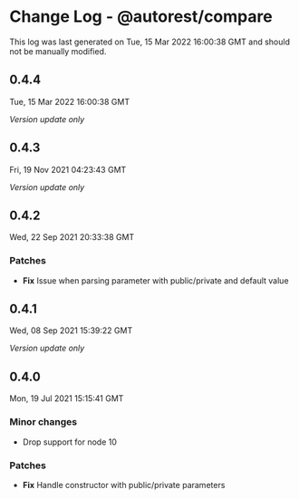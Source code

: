 # Change Log - @autorest/compare

This log was last generated on Tue, 15 Mar 2022 16:00:38 GMT and should not be manually modified.

## 0.4.4
Tue, 15 Mar 2022 16:00:38 GMT

_Version update only_

## 0.4.3
Fri, 19 Nov 2021 04:23:43 GMT

_Version update only_

## 0.4.2
Wed, 22 Sep 2021 20:33:38 GMT

### Patches

- **Fix** Issue when parsing parameter with public/private and default value

## 0.4.1
Wed, 08 Sep 2021 15:39:22 GMT

_Version update only_

## 0.4.0
Mon, 19 Jul 2021 15:15:41 GMT

### Minor changes

- Drop support for node 10

### Patches

- **Fix** Handle constructor with public/private parameters


